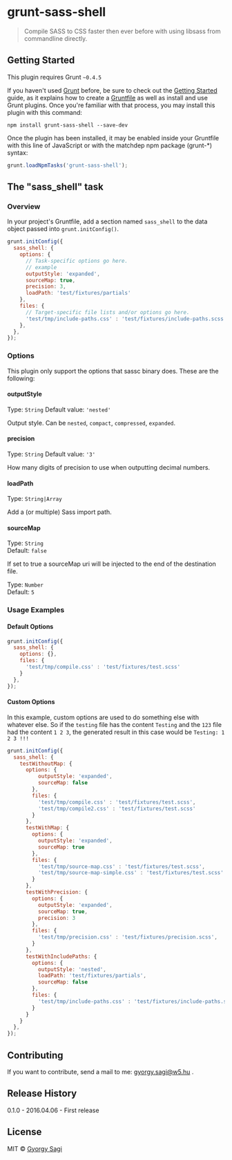 # grunt-sass-shell

> Compile SASS to CSS faster then ever before with using libsass from commandline directly.

## Getting Started
This plugin requires Grunt `~0.4.5`

If you haven't used [Grunt](http://gruntjs.com/) before, be sure to check out the [Getting Started](http://gruntjs.com/getting-started) guide, as it explains how to create a [Gruntfile](http://gruntjs.com/sample-gruntfile) as well as install and use Grunt plugins. Once you're familiar with that process, you may install this plugin with this command:

```shell
npm install grunt-sass-shell --save-dev
```

Once the plugin has been installed, it may be enabled inside your Gruntfile with this line of JavaScript or with the matchdep npm package (grunt-*) syntax:

```js
grunt.loadNpmTasks('grunt-sass-shell');
```

## The "sass_shell" task

### Overview
In your project's Gruntfile, add a section named `sass_shell` to the data object passed into `grunt.initConfig()`.

```js
grunt.initConfig({
  sass_shell: {
    options: {
      // Task-specific options go here.
      // example
      outputStyle: 'expanded',
      sourceMap: true,
      precision: 3,
      loadPath: 'test/fixtures/partials'
    },
    files: {
      // Target-specific file lists and/or options go here.
      'test/tmp/include-paths.css' : 'test/fixtures/include-paths.scss'
    },
  },
});
```

### Options
This plugin only support the options that sassc binary does. These are the following:

#### outputStyle
Type: `String`
Default value: `'nested'`

Output style. Can be `nested`, `compact`, `compressed`, `expanded`.

#### precision
Type: `String`
Default value: `'3'`

How many digits of precision to use when outputting decimal numbers.

#### loadPath
Type: `String|Array`

Add a (or multiple) Sass import path.

#### sourceMap
Type: `String`  
Default: `false`

If set to true a sourceMap uri will be injected to the end of the destination file.

Type: `Number`  
Default: `5`

### Usage Examples

#### Default Options

```js
grunt.initConfig({
  sass_shell: {
	options: {},
    files: {
	  'test/tmp/compile.css' : 'test/fixtures/test.scss'
	}
  },
});
```

#### Custom Options
In this example, custom options are used to do something else with whatever else. So if the `testing` file has the content `Testing` and the `123` file had the content `1 2 3`, the generated result in this case would be `Testing: 1 2 3 !!!`

```js
grunt.initConfig({
  sass_shell: {
    testWithoutMap: {
      options: {
          outputStyle: 'expanded',
          sourceMap: false
        },
        files: {
          'test/tmp/compile.css' : 'test/fixtures/test.scss',
          'test/tmp/compile2.css' : 'test/fixtures/test.scss'
        }
      },
      testWithMap: {
        options: {
          outputStyle: 'expanded',
          sourceMap: true
        },
        files: {
          'test/tmp/source-map.css' : 'test/fixtures/test.scss',
          'test/tmp/source-map-simple.css' : 'test/fixtures/test.scss'
        }
      },
      testWithPrecision: {
        options: {
          outputStyle: 'expanded',
          sourceMap: true,
          precision: 3
        },
        files: {
          'test/tmp/precision.css' : 'test/fixtures/precision.scss',
        }
      },
      testWithIncludePaths: {
        options: {
          outputStyle: 'nested',
          loadPath: 'test/fixtures/partials',
          sourceMap: false
        },
        files: {
          'test/tmp/include-paths.css' : 'test/fixtures/include-paths.scss'
        }
      }
    }
  },
});
```

## Contributing
If you want to contribute, send a mail to me: gyorgy.sagi@w5.hu .

## Release History
0.1.0 - 2016.04.06 - First release

## License

MIT © [Gyorgy Sagi](http://w5labs.com)

